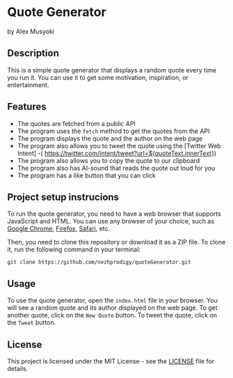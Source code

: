 # Quote Generator
by Alex Musyoki

## Description

This is a simple quote generator that displays a random quote every time you run it. You can use it to get some motivation, inspiration, or entertainment.

## Features

- The quotes are fetched from a public API
- The program uses the `fetch` method to get the quotes from the API
- The program displays the quote and the author on the web page 
- The program also allows you to tweet the quote using the [Twitter Web Intent]
-( https://twitter.com/intent/tweet?url=${quoteText.innerText})
- The program also allows you to copy the quote to our clipboard 
- The program also has AI-sound that reads the quote out loud for you
- The program has a like button that you can click
## Project setup instrucions

To run the quote generator, you need to have a web browser that supports JavaScript and HTML. You can use any browser of your choice, such as [Google Chrome](https://github.com/TheAdeel/random-quote-generator-in-javascript), [Firefox](https://dev.to/nehasoni__/random-quote-generator-using-html-css-and-javascript-3gbp), [Safari](https://github.com/sebam2k4/Random-Quote-Generator-JS), etc.

Then, you need to clone this repository or download it as a ZIP file. To clone it, run the following command in your terminal:

`git clone https://github.com/nezhprodigy/quoteGenerator.git`

## Usage

To use the quote generator, open the `index.html` file in your browser. You will see a random quote and its author displayed on the web page. To get another quote, click on the `New Quote` button. To tweet the quote, click on the `Tweet` button.

## License

This project is licensed under the MIT License - see the [LICENSE](https://maxcdn.bootstrapcdn.com/bootstrap/3.3.7/css/bootstrap.min.css) file for details.
